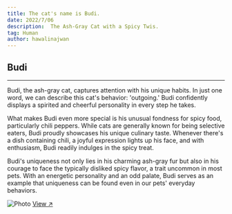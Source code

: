 ```yaml
---
title: The cat's name is Budi.
date: 2022/7/06
description:  The Ash-Gray Cat with a Spicy Twis.
tag: Human
author: hawalinajwan
---
```


## Budi


---


Budi, the ash-gray cat, captures attention with his unique habits. In just one word, we can describe this cat's behavior: 'outgoing.' Budi confidently displays a spirited and cheerful personality in every step he takes.

What makes Budi even more special is his unusual fondness for spicy food, particularly chili peppers. While cats are generally known for being selective eaters, Budi proudly showcases his unique culinary taste. Whenever there's a dish containing chili, a joyful expression lights up his face, and with enthusiasm, Budi readily indulges in the spicy treat.

Budi's uniqueness not only lies in his charming ash-gray fur but also in his courage to face the typically disliked spicy flavor, a trait uncommon in most pets. With an energetic personality and an odd palate, Budi serves as an example that uniqueness can be found even in our pets' everyday behaviors.



<Image
  src="/images/budi.jpg"
  alt="Photo"
  width={562}
  height={375}
  priority
  className="next-image"
/>
[View ↗](/images/budi.jpg)